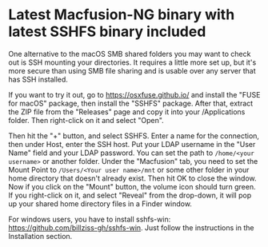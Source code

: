 Latest Macfusion-NG binary with latest SSHFS binary included
============================================================

One alternative to the macOS SMB shared folders you may want to check out is SSH mounting your directories. It requires a little more set up, but it's more secure than using SMB file sharing and is usable over any server that has SSH installed.

If you want to try it out, go to https://osxfuse.github.io/ and install the "FUSE for macOS" package, then install the "SSHFS" package. After that, extract the ZIP file from the "Releases" page and copy it into your /Applications folder. Then right-click on it and select "Open". 

Then hit the "+" button, and select SSHFS. Enter a name for the connection, then under Host, enter the SSH host. Put your LDAP username in the "User Name" field and your LDAP password. You can set the path to `/home/<your username>` or another folder. Under the "Macfusion" tab, you need to set the Mount Point to `/Users/<Your user name>/mnt` or some other folder in your home directory that doesn't already exist. Then hit OK to close the window. Now if you click on the "Mount" button, the volume icon should turn green. If you right-click on it, and select "Reveal" from the drop-down, it will pop up your shared home directory files in a Finder window.

For windows users, you have to install sshfs-win: https://github.com/billziss-gh/sshfs-win. Just follow the instructions in the Installation section.
